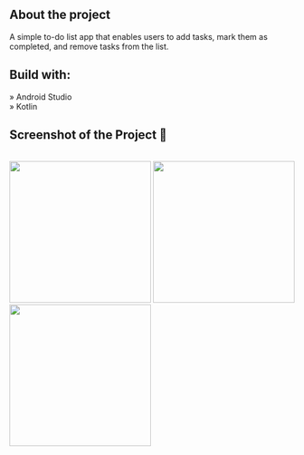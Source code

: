 <h2>About the project</h2>

A simple to-do list app that enables users to add tasks, mark them as completed, and remove tasks from the list.

<h2>Build with:</h2>

» Android Studio <br/>
» Kotlin

<h2>Screenshot of the Project 📸</h2>
<br>

<img src="https://github.com/ainwg/todolist-app/assets/87463461/6f322d6f-7dd5-44ce-a171-5a67e346aeaf" width="250">
<img src="https://github.com/ainwg/todolist-app/assets/87463461/cfc01322-cafe-4189-9b8d-f5438a097fe8" width="250" >
<img src="https://github.com/ainwg/todolist-app/assets/87463461/cc6c7e01-1dd9-4171-a30d-60e78cfd55cc" width="250" >
